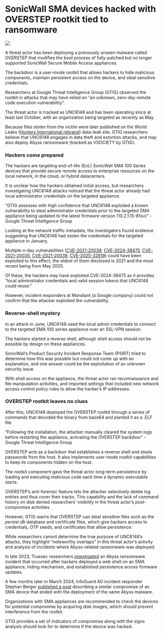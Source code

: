 # SonicWall SMA devices hacked with OVERSTEP rootkit tied to ransomware

![](https://www.bleepstatic.com/content/hl-images/2022/01/24/Sonicwall.jpg)

A threat actor has been deploying a previously unseen malware called OVERSTEP that modifies the boot process of fully-patched but no longer supported SonicWall Secure Mobile Access appliances.

The backdoor is a user-mode rootkit that allows hackers to hide malicious components, maintain persistent access on the device, and steal sensitive credentials.

Researchers at Google Threat Intelligence Group (GTIG) observed the rootkit in attacks that may have relied on “an unknown, zero-day remote code execution vulnerability”.

The threat actor is tracked as UNC6148 and has been operating since at least last October, with an organization being targeted as recently as May.

Because files stolen from the victim were later published on the World Leaks ([Hunters International rebrand](https://www.bleepingcomputer.com/news/security/hunters-international-ransomware-shuts-down-after-world-leaks-rebrand/)) data-leak site, GTIG researchers believe that UNC6148 engages in data theft and extortion attacks, and may also deploy Abyss ransomware (tracked as VSOCIETY by GTIG).

### Hackers come prepared

The hackers are targeting end-of-life (EoL) SonicWall SMA 100 Series devices that provide secure remote access to enterprise resources on the local network, in the cloud, or hybrid datacenters.

It is unclear how the hackers obtained initial access, but researchers investigating UNC6148 attacks noticed that the threat actor already had local administrator credentials on the targeted appliance.

“GTIG assesses with high confidence that UNC6148 exploited a known vulnerability to steal administrator credentials prior to the targeted SMA appliance being updated to the latest firmware version (10.2.1.15-81sv)” - Google Threat Intelligence Group

Looking at the network traffic metadata, the investigators found evidence suggesting that UNC6148 had stolen the credentials for the targeted appliance in January.

Multiple n-day vulnerabilities ([CVE-2021-20038](https://nvd.nist.gov/vuln/detail/CVE-2021-20038), [CVE-2024-38475](https://nvd.nist.gov/vuln/detail/CVE-2024-38475), [CVE-2021-20035](https://nvd.nist.gov/vuln/detail/CVE-2021-20035), [CVE-2021-20039](https://nvd.nist.gov/vuln/detail/CVE-2021-20039), [CVE-2025-32819](https://nvd.nist.gov/vuln/detail/CVE-2025-32819)) could have been exploited to this effect, the oldest of them disclosed in 2021 and the most recent being from May 2025.

Of these, the hackers may have exploited CVE-2024-38475 as it provides “local administrator credentials and valid session tokens that UNC6148 could reuse.”

However, incident responders at Mandiant (a Google company) could not confirm that the attacker exploited the vulnerability.

### Reverse-shell mystery

In an attack in June, UNC6148 used the local admin credentials to connect to the targeted SMA 100 series appliance over an SSL-VPN session.

The hackers started a reverse shell, although shell access should not be possible by design on these appliances.

SonicWall’s Product Security Incident Response Team (PSIRT) tried to determine how this was possible but could not come up with an explanation, and one answer could be the exploitation of an unknown security issue.

With shell access on the appliance, the threat actor ran reconnaissance and file manipulation activities, and imported settings that included new network access control policy rules to allow the hacker’s IP addresses.

### OVERSTEP rootkit leaves no clues

After this, UNC6148 deployed the OVERSTEP rootkit through a series of commands that decoded the binary from base64 and planted it as a .ELF file.

“Following the installation, the attacker manually cleared the system logs before restarting the appliance, activating the OVERSTEP backdoor” - Google Threat Intelligence Group

OVERSTEP acts as a backdoor that establishes a reverse shell and steals passwords from the host. It also implements user-mode rootkit capabilities to keep its components hidden on the host.

The rootkit component gave the threat actor long-term persistence by loading and executing malicious code each time a dynamic executable starts.

OVERSTEP’s anti-forensic feature lets the attacker selectively delete log entries and thus cover their tracks. This capability and the lack of command history on disk denied researchers’ visibility in the threat actor’s post-compromise activities.

However, GTIG warns that OVERSTEP can steal sensitive files such as the _persist.db_ database and certificate files, which give hackers access to credentials, OTP seeds, and certificates that allow persistence.

While researchers cannot determine the true purpose of UNC6148’s attacks, they highlight “noteworthy overlaps” in this threat actor’s activity and analysis of incidents where Abyss-related ransomware was deployed.

In late 2023, Truesec researchers [investigated](https://www.truesec.com/hub/blog/web-shell-on-a-sonicwall-sma) an Abyss ransomware incident that occurred after hackers deployed a web shell on an SMA appliance, hiding mechanism, and established persistence across firmware updates.

A few months later in March 2024, InfoGuard AG incident responder Stephan Berger [published a post](https://dfir.ch/posts/microsocks%5Fsonicwall/) describing a similar compromise of an SMA device that ended with the deployment of the same Abyss malware.

Organizations with SMA appliances are recommended to check the devices for potential compromise by acquiring disk images, which should prevent interference from the rootkit.

GTIG provides a set of indicators of compromise along with the signs analysts should look for to determine if the device was hacked.